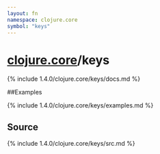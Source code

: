 ```yaml
---
layout: fn
namespace: clojure.core
symbol: "keys"
---
```


# [clojure.core](../)/keys

{% include 1.4.0/clojure.core/keys/docs.md %}

##Examples

{% include 1.4.0/clojure.core/keys/examples.md %}
## Source
{% include 1.4.0/clojure.core/keys/src.md %}

